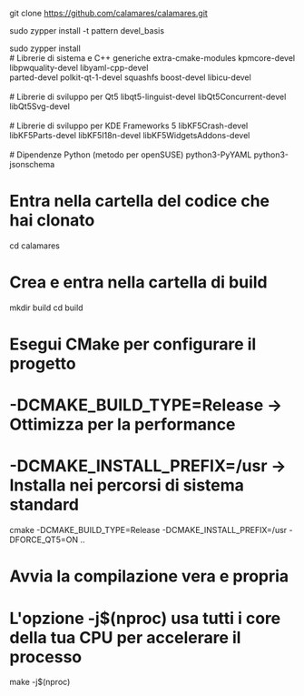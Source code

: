 git clone https://github.com/calamares/calamares.git

sudo zypper install -t pattern devel_basis

sudo zypper install \
    # Librerie di sistema e C++ generiche
    extra-cmake-modules kpmcore-devel libpwquality-devel libyaml-cpp-devel \
    parted-devel polkit-qt-1-devel squashfs boost-devel libicu-devel \
    \
    # Librerie di sviluppo per Qt5
    libqt5-linguist-devel libQt5Concurrent-devel libQt5Svg-devel \
    \
    # Librerie di sviluppo per KDE Frameworks 5
    libKF5Crash-devel libKF5Parts-devel libKF5I18n-devel libKF5WidgetsAddons-devel \
    \
    # Dipendenze Python (metodo per openSUSE)
    python3-PyYAML python3-jsonschema

# Entra nella cartella del codice che hai clonato
cd calamares

# Crea e entra nella cartella di build
mkdir build
cd build

# Esegui CMake per configurare il progetto
# -DCMAKE_BUILD_TYPE=Release -> Ottimizza per la performance
# -DCMAKE_INSTALL_PREFIX=/usr -> Installa nei percorsi di sistema standard
cmake -DCMAKE_BUILD_TYPE=Release -DCMAKE_INSTALL_PREFIX=/usr -DFORCE_QT5=ON ..

# Avvia la compilazione vera e propria
# L'opzione -j$(nproc) usa tutti i core della tua CPU per accelerare il processo
make -j$(nproc)